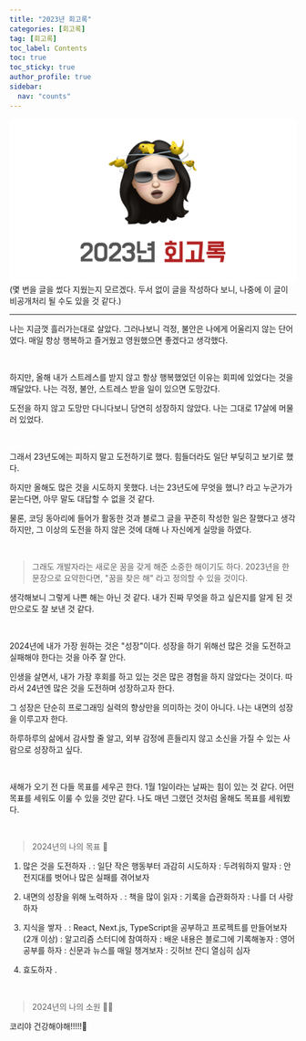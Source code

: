 ```yaml
---
title: "2023년 회고록"
categories: [회고록]
tag: [회고록]
toc_label: Contents
toc: true
toc_sticky: true
author_profile: true
sidebar:
  nav: "counts"
---
```


![2023년 회고록](../../assets/images/2024/2023%EB%85%84_%ED%9A%8C%EA%B3%A0%EB%A1%9D.png)
(몇 번을 글을 썼다 지웠는지 모르겠다. 두서 없이 글을 작성하다 보니, 나중에 이 글이 비공개처리 될 수도 있을 것 같다.)

---

나는 지금껏 흘러가는대로 살았다.
그러나보니 걱정, 불안은 나에게 어울리지 않는 단어였다.
매일 항상 행복하고 즐거웠고 영원했으면 좋겠다고 생각했다.

<br>

하지만, 올해 내가 스트레스를 받지 않고 항상 행복했었던 이유는 회피에 있었다는 것을 깨달았다.
나는 걱정, 불안, 스트레스 받을 일이 있으면 도망갔다.

도전을 하지 않고 도망만 다니다보니 당연히 성장하지 않았다.
나는 그대로 17살에 머물러 있었다.

<br>

그래서 23년도에는 피하지 말고 도전하기로 했다.
힘들더라도 일단 부딪히고 보기로 했다.

하지만 올해도 많은 것을 시도하지 못했다.
너는 23년도에 무엇을 했니? 라고 누군가가 묻는다면, 아무 말도 대답할 수 없을 것 같다.

물론, 코딩 동아리에 들어가 활동한 것과 블로그 글을 꾸준히 작성한 일은 잘했다고 생각하지만,
그 이상의 도전을 하지 않은 것에 대해 나 자신에게 실망을 하였다.

<br>

> 그래도 개발자라는 새로운 꿈을 갖게 해준 소중한 해이기도 하다.
> 2023년을 한 문장으로 요약한다면, "꿈을 찾은 해" 라고 정의할 수 있을 것이다.

생각해보니 그렇게 나쁜 해는 아닌 것 같다.
내가 진짜 무엇을 하고 싶은지를 알게 된 것만으로도 잘 보낸 것 같다.

<br>

2024년에 내가 가장 원하는 것은 "성장"이다.
성장을 하기 위해선 많은 것을 도전하고 실패해야 한다는 것을 아주 잘 안다.

인생을 살면서, 내가 가장 후회를 하고 있는 것은 많은 경험을 하지 않았다는 것이다.
따라서 24년엔 많은 것을 도전하며 성장하고자 한다.

그 성장은 단순히 프로그래밍 실력의 향상만을 의미하는 것이 아니다.
나는 내면의 성장을 이루고자 한다.

하루하루의 삶에서 감사할 줄 알고, 외부 감정에 흔들리지 않고 소신을 가질 수 있는 사람으로 성장하고 싶다.

<br>

새해가 오기 전 다들 목표를 세우곤 한다.
1월 1일이라는 날짜는 힘이 있는 것 같다. 어떤 목표를 세워도 이룰 수 있을 것만 같다.
나도 매년 그랬던 것처럼 올해도 목표를 세워봤다.

<br>

> 2024년의 나의 목표 💬

1. 많은 것을 도전하자 .
   : 일단 작은 행동부터 과감히 시도하자
   : 두려워하지 말자
   : 안전지대를 벗어나 많은 실패를 겪어보자

2. 내면의 성장을 위해 노력하자 .
   : 책을 많이 읽자
   : 기록을 습관화하자
   : 나를 더 사랑하자

3. 지식을 쌓자 .
   : React, Next.js, TypeScript을 공부하고 프로젝트를 만들어보자 (2개 이상)
   : 알고리즘 스터디에 참여하자
   : 배운 내용은 블로그에 기록해놓자
   : 영어 공부를 하자
   : 신문과 뉴스를 매일 챙겨보자
   : 깃허브 잔디 열심히 심자

4. 효도하자 .

<br>

> 2024년의 나의 소원 🙏🏻

코리야 건강해야해!!!!!💖
